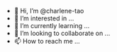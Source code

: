 - 👋 Hi, I’m @charlene-tao
- 👀 I’m interested in ...
- 🌱 I’m currently learning ...
- 💞️ I’m looking to collaborate on ...
- 📫 How to reach me ...

<!---
charlene-tao/charlene-tao is a ✨ special ✨ repository because its `README.md` (this file) appears on your GitHub profile.
You can click the Preview link to take a look at your changes.
--->

